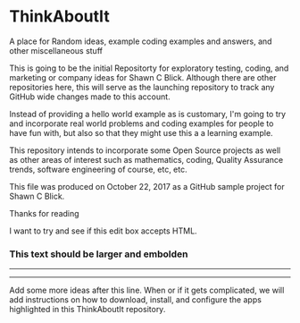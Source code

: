 # ThinkAboutIt
A place for Random ideas, example coding examples and answers, and other miscellaneous stuff

This is going to be the initial Repositorty for exploratory testing, coding, and marketing or company ideas for Shawn C Blick.
Although there are other repositories here, this will serve as the launching repository to track any GitHub wide changes made to this account.

Instead of providing a hello world example as is customary, I'm going to try and incorporate real world problems and coding examples for people to have fun with, but also so that they might use this a a learning example. 


This repository intends to incorporate some Open Source projects as well as other areas of interest such as mathematics, coding, Quality Assurance trends, software engineering of course, etc, etc.



This file was produced on October 22, 2017 as a GitHub sample project for Shawn C Blick.


Thanks for reading


I want to try and see if this edit box accepts HTML.

<h3>This text should be larger and embolden</h3>
<hr size="80%" />

_________________________________________________________________________________________________________
Add some more ideas after this line. When or if it gets complicated, we will add instructions on how to download, install, and configure the apps highlighted in this ThinkAboutIt repository.

